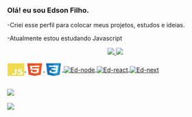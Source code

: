 ### Olá! eu sou Edson Filho.

 -Criei esse perfil para colocar meus projetos, estudos e ideias.

-Atualmente estou estudando Javascript


<div align="center">
  <a href="https://github.com/eddmgs">
  <img height="170em" src="https://github-readme-stats.vercel.app/api?username=eddmgs&show_icons=true&theme=dark&include_all_commits=true&count_private=true"/>
  <img height="170em" src="https://github-readme-stats.vercel.app/api/top-langs/?username=eddmgs&layout=compact&langs_count=7&theme=dark"/>
</div>
	
	
<div style="display: inline_block"><br>
  <img align="center" alt="Ed-Js" height="30" width="40" src="https://raw.githubusercontent.com/devicons/devicon/master/icons/javascript/javascript-plain.svg">
  <img align="center" alt="Ed-HTML" height="30" width="40" src="https://raw.githubusercontent.com/devicons/devicon/master/icons/html5/html5-original.svg">
  <img align="center" alt="Ed-CSS" height="30" width="40" src="https://raw.githubusercontent.com/devicons/devicon/master/icons/css3/css3-original.svg">
	<img align="center" alt="Ed-node" height="30" width="40" src="https://cdn.jsdelivr.net/gh/devicons/devicon/icons/nodejs/nodejs-original.svg" >
	<img align="center" alt= "Ed-react" height="30" width="40" src="https://cdn.jsdelivr.net/gh/devicons/devicon/icons/react/react-original.svg" > 
	<img align="center" alt= "Ed-next" height="30" width="40" src="https://cdn.jsdelivr.net/gh/devicons/devicon/icons/nextjs/nextjs-original.svg">
</div>
	
##

	
<div> 
	
  <a href="https://www.instagram.com/eddmgs/" target="_blank"><img src="https://img.shields.io/badge/-Instagram-%23E4405F?style=for-the-badge&logo=instagram&logoColor=white" target="_blank"></a>

  <a href="https://www.linkedin.com/feed/" target="_blank"><img src="https://img.shields.io/badge/-LinkedIn-%230077B5?style=for-the-badge&logo=linkedin&logoColor=white" target="_blank"></a> 
	
	
